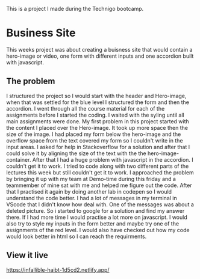 This is a project I made during the Technigo bootcamp.

# Business Site

This weeks project was about creating a buisness site that would contain a hero-image or video, one form with different inputs and one accordion built with javascript.

## The problem

I structured the project so I would start with the header and Hero-image, when that was settled for the blue level I structured the form and then the accordion. I went through all the course material for each of the assignments before I started the coding. I waited with the syling until all main assignments were done.
My first problem in this project started with the content I placed over the Hero-image. It took up more space then the size of the image. I had placed my form below the hero-image and the overflow space from the text covered my form so I couldn't write in the input areas. I asked for help in Stackoverflow for a solution and after that I could solve it by aligning the size of the text with the the hero-image-container. After that I had a huge problem with javascript in the accordion. I couldn't get it to work. I tried to code along with two different parts of the lectures this week but still couldn't get it to work. I approached the problem by bringing it up with my team at Demo-time during this friday and a teammember of mine sat with me and helped me figure out the code. After that I practised it again by doing another lab in codepen so I would understand the code better. I had a lot of messages in my terminal in VScode that I didn't know how deal with. One of the messages was about a deleted picture. So i started to google for a solution and find my answer there. If I had more time I would practise a lot more on javascript. I would also try to style my inputs in the form better and maybe try one of the assignments of the red level. I would also have checked out how my code would look better in html so I can reach the requirments.

## View it live

https://infallible-haibt-1d5cd2.netlify.app/
